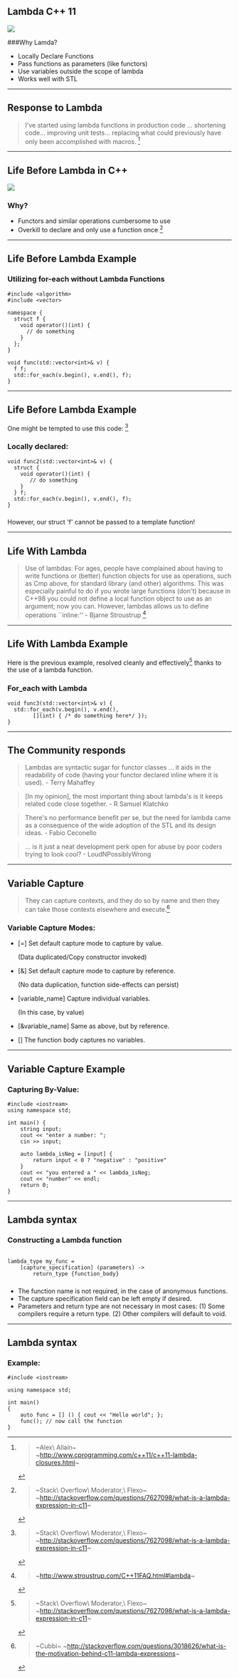 ## Lambda C++ 11

![](Images/HalfLife.png) 

###Why Lamda?

* Locally Declare Functions
* Pass functions as parameters (like functors)
* Use variables outside the scope of lambda
* Works well with STL

---

## Response to Lambda

> I've started using lambda functions in production code ... shortening code... improving unit tests... replacing what could previously have only been accomplished with macros. [^4]


---

## Life Before Lambda in C++
![](Images/Venus.png)

### Why?
* Functors and similar operations cumbersome to use 
* Overkill to declare and only use a function once [^1]

---

## Life Before Lambda Example
### Utilizing for-each without Lambda Functions
~~~~~
#include <algorithm>
#include <vector>

namespace {
  struct f {
	void operator()(int) {
	  // do something
	}
  };    
}
    
void func(std::vector<int>& v) {
  f f;
  std::for_each(v.begin(), v.end(), f);
}
~~~~~

---

## Life Before Lambda Example

One might be tempted to use this code: [^1]

### Locally declared:
~~~~~
void func2(std::vector<int>& v) {
  struct {
    void operator()(int) {
       // do something
    }
  } f;
  std::for_each(v.begin(), v.end(), f);
}
~~~~~
###

However, our struct 'f' cannot be passed to a template function!

---

## Life With Lambda

> Use of lambdas: For ages, people have complained about having to write functions or (better) function objects for use as operations, such as Cmp<T> above, for standard library (and other) algorithms. This was especially painful to do if you wrote large functions (don't) because in C++98 you could not define a local function object to use as an argument; now you can. However, lambdas allows us to define operations ``inline:'' - Bjarne Stroustrup [^2]


---

## Life With Lambda Example

Here is the previous example, resolved cleanly and effectively[^1] thanks to the use of a lambda function.

### For_each with Lambda
~~~
void func3(std::vector<int>& v) {
  std::for_each(v.begin(), v.end(),
		[](int) { /* do something here*/ });
}
~~~

---

## The Community responds

> Lambdas are syntactic sugar for functor classes ...  it aids in the readability of code (having your functor declared inline where it is used). - Terry Mahaffey  

> [In my opinion], the most important thing about lambda's is it keeps related code close together. - R Samuel Klatchko  

> There's no performance benefit per se, but the need for lambda came as a consequence of the wide adoption of the STL and its design ideas. - Fabio Ceconello  

> ... is it just a neat development perk open for abuse by poor coders trying to look cool? - LoudNPossiblyWrong  

---

## Variable Capture

> They can capture contexts, and they do so by name and then they can take those contexts elsewhere and execute.[^3]

### Variable Capture Modes:

* [=] Set default capture mode to capture by value.
	
	(Data duplicated/Copy constructor invoked)
* [&] Set default capture mode to capture by reference. 
	
	(No data duplication, function side-effects can persist)
* [variable_name] Capture individual variables.

	(In this case, by value)
* [&variable_name] Same as above, but by reference.
* [] The function body captures no variables.
<!-- According to these two (and also MSDN), [] captures NO variables -->
<!-- http://www.cprogramming.com/c++11/c++11-lambda-closures.html -->
<!-- http://msdn.microsoft.com/en-us/library/dd293603.aspx -->

---

## Variable Capture Example

### Capturing By-Value:
~~~
#include <iostream>
using namespace std;

int main() {
    string input; 
    cout << "enter a number: ";
    cin >> input;

    auto lambda_isNeg = [input] {
    	return input < 0 ? "negative" : "positive"
    }
    cout << "you entered a " << lambda_isNeg;
	cout << "number" << endl; 
    return 0;
}
~~~

---

## Lambda syntax

### Constructing a Lambda function
~~~~~

lambda_type my_func =
	[capture_specification] (parameters) -> 
		return_type {function_body}

~~~~~

###
* The function name is not required, in the case of anonymous functions.
* The capture specification field can be left empty if desired.
* Parameters and return type are not necessary in most cases:
	(1) Some compilers require a return type.
	(2) Other compilers will default to void.

---

## Lambda syntax

### Example:

~~~~~
#include <iostream>

using namespace std;

int main()
{
    auto func = [] () { cout << "Hello world"; };
    func(); // now call the function
}
~~~~~


[^1]: > ~Stack\ Overflow\ Moderator,\ Flexo~
	~http://stackoverflow.com/questions/7627098/what-is-a-lambda-expression-in-c11~

[^2]: > ~http://www.stroustrup.com/C++11FAQ.html#lambda~

[^3]: > ~Cubbi~
	~http://stackoverflow.com/questions/3018626/what-is-the-motivation-behind-c11-lambda-expressions~

[^4]: > ~Alex\ Allain~					
	~http://www.cprogramming.com/c++11/c++11-lambda-closures.html~
